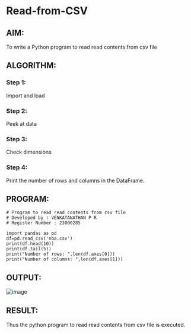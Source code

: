 # Read-from-CSV
## AIM:
To write a Python program to read read contents from csv file

## ALGORITHM:
### Step 1:
Import and load
   
### Step 2:
Peek at data 

### Step 3:
Check dimensions

### Step 4:
Print the number of rows and columns in the DataFrame.

## PROGRAM:
```
# Program to read read contents from csv file 
# Developed by : VENKATANATHAN P R
# Register Number : 23000285 
 
import pandas as pd 
df=pd.read_csv('nba.csv') 
print(df.head(10)) 
print(df.tail(5)) 
print("Number of rows: ",len(df.axes[0])) 
print("Number of columns: ",len(df.axes[1]))
```

## OUTPUT:
![image](https://github.com/23000285/Read-from-CSV/assets/138970859/2335880d-3ae3-4e9c-81b2-9637ef46f091)

## RESULT:
Thus the python program to read read contents from csv file is executed.
